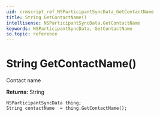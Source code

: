 ```yaml
---
uid: crmscript_ref_NSParticipantSyncData_GetContactName
title: String GetContactName()
intellisense: NSParticipantSyncData.GetContactName
keywords: NSParticipantSyncData, GetContactName
so.topic: reference
---
```


# String GetContactName()

Contact name

**Returns:** String

```crmscript
NSParticipantSyncData thing;
String contactName  = thing.GetContactName();
```


